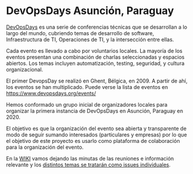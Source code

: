 # DevOpsDays Asunción, Paraguay

[DevOpsDays](https://www.devopsdays.org) es una serie de conferencias técnicas que se desarrollan a lo largo del mundo, cubriendo temas de desarrollo de software, Infraestructura de TI, Operaciones de TI, y la intersección entre ellas.

Cada evento es llevado a cabo por voluntarios locales. La mayoría de los eventos presentan una combinación de charlas seleccionadas y espacios abiertos. Los temas incluyen automatización, testing, seguridad, y cultura organizacional.

El primer DevopsDay se realizó en Ghent, Bélgica, en 2009. A partir de ahí, los eventos se han multiplicado. Puede verse la lista de eventos en https://www.devopsdays.org/events/

Hemos conformado un grupo inicial de organizadores locales para organizar la primera instancia de DevOpsDays en Asunción, Paraguay en 2020.

El objetivo es que la organización del evento sea abierta y transparente de modo de seguir sumando interesados (particulares y empresas) por lo que el objetivo de este proyecto es usarlo como plataforma de colaboración para la organización del evento.

En la [WIKI](https://github.com/devopsdaysasu/info/wiki) vamos dejando las minutas de las reuniones e información relevante y los [distintos temas se tratarán como issues individuales](https://github.com/devopsdaysasu/docs/projects/1).

